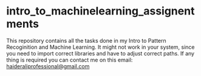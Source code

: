 # intro_to_machinelearning_assignentments
This repository contains all the tasks done in my Intro to Pattern Recoginition and Machine Learning.
It might not work in your system, since you need to import correct libraries and have to adjust correct paths. If any thing is required you can contact me on this email: haideraliprofessional@gmail.com

